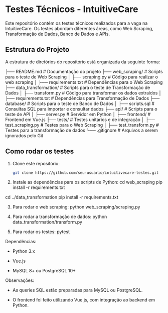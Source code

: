 # Testes Técnicos - IntuitiveCare

Este repositório contém os testes técnicos realizados para a vaga na IntuitiveCare. Os testes abordam diferentes áreas, como Web Scraping, Transformação de Dados, Banco de Dados e APIs.

## Estrutura do Projeto

A estrutura de diretórios do repositório está organizada da seguinte forma:

├── README.md # Documentação do projeto
├── web_scraping/ # Scripts para o teste de Web Scraping
│  ├── scraping.py # Código para realizar o web scraping
│  ├── requirements.txt # Dependências para o Web Scraping
├── data_transformation/ # Scripts para o teste de Transformação de Dados
│  ├── transform.py # Código para transformar os dados extraídos
│  ├── requirements.txt # Dependências para Transformação de Dados
├── database/ # Scripts para o teste de Banco de Dados
│  ├── scripts.sql # Consultas SQL para importar e consultar dados
├── api/ # Scripts para o teste de API
│  ├── server.py # Servidor em Python │
├── frontend/ # Frontend em Vue.js 
├── tests/ # Testes unitários e de integração
│  ├── test_scraping.py # Testes para o Web Scraping
│  ├── test_transform.py # Testes para a transformação de dados
└── .gitignore # Arquivos a serem ignorados pelo Git

## Como rodar os testes

1. Clone este repositório:
   ```bash
   git clone https://github.com/seu-usuario/intuitivecare-testes.git

2. Instale as dependências para os scripts de Python:
cd web_scraping
pip install -r requirements.txt

cd ../data_transformation
pip install -r requirements.txt

3. Para rodar o web scraping:
python web_scraping/scraping.py

4. Para rodar a transformação de dados:
python data_transformation/transform.py

5. Para rodar os testes: 
pytest

Dependências:
- Python 3.x

- Vue.js

- MySQL 8+ ou PostgreSQL 10+

Observações:
- As queries SQL estão preparadas para MySQL ou PostgreSQL.

- O frontend foi feito utilizando Vue.js, com integração ao backend em Python.